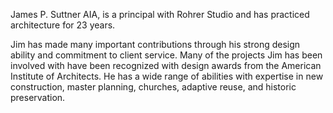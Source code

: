James P. Suttner AIA, is a principal with Rohrer Studio and has practiced architecture for 23 years.

Jim has made many important contributions through his strong design ability and commitment to client service. Many of the projects Jim has been involved with have been recognized with design awards from the American Institute of Architects. He has a wide range of abilities with expertise in new construction, master planning, churches, adaptive reuse, and historic preservation.
